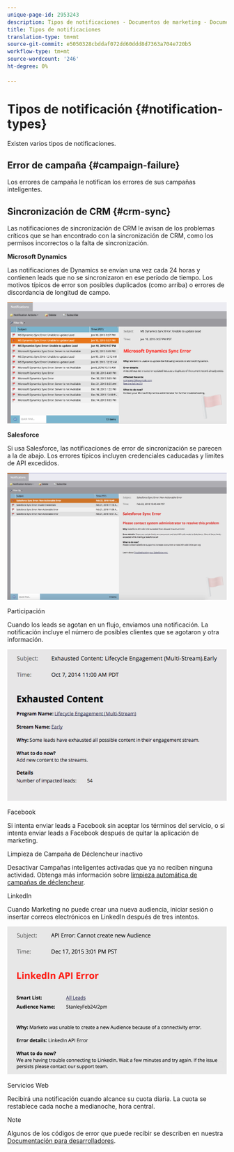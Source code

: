 ```yaml
---
unique-page-id: 2953243
description: Tipos de notificaciones - Documentos de marketing - Documentación del producto
title: Tipos de notificaciones
translation-type: tm+mt
source-git-commit: e5050328cbddaf072dd60ddd8d7363a704e720b5
workflow-type: tm+mt
source-wordcount: '246'
ht-degree: 0%

---
```



# Tipos de notificación {#notification-types}

Existen varios tipos de notificaciones.

## Error de campaña {#campaign-failure}

Los errores de campaña le notifican los errores de sus campañas inteligentes.

## Sincronización de CRM {#crm-sync}

Las notificaciones de sincronización de CRM le avisan de los problemas críticos que se han encontrado con la sincronización de CRM, como los permisos incorrectos o la falta de sincronización.

**Microsoft Dynamics**

Las notificaciones de Dynamics se envían una vez cada 24 horas y contienen leads que no se sincronizaron en ese período de tiempo. Los motivos típicos de error son posibles duplicados (como arriba) o errores de discordancia de longitud de campo.

![](assets/image2016-1-20-11-3a19-3a58.png)

**Salesforce**

Si usa Salesforce, las notificaciones de error de sincronización se parecen a la de abajo. Los errores típicos incluyen credenciales caducadas y límites de API excedidos.

![](assets/salesforcesyncerror.png)

Participación

Cuando los leads se agotan en un flujo, enviamos una notificación.  La notificación incluye el número de posibles clientes que se agotaron y otra información.

![](assets/image2014-10-14-10-3a57-3a9.png)

Facebook

Si intenta enviar leads a Facebook sin aceptar los términos del servicio, o si intenta enviar leads a Facebook después de quitar la aplicación de marketing.

Limpieza de Campaña de Déclencheur inactivo

Desactivar Campañas inteligentes activadas que ya no reciben ninguna actividad. Obtenga más información sobre [limpieza automática de campañas de déclencheur](/help/marketo/product-docs/core-marketo-concepts/smart-campaigns/using-smart-campaigns/automatic-trigger-campaign-cleanup.md).

LinkedIn

Cuando Marketing no puede crear una nueva audiencia, iniciar sesión o insertar correos electrónicos en LinkedIn después de tres intentos.

![](assets/linkedin.png)

Servicios Web

Recibirá una notificación cuando alcance su cuota diaria. La cuota se restablece cada noche a medianoche, hora central.

>[!NOTE]
>
>Algunos de los códigos de error que puede recibir se describen en nuestra [Documentación para desarrolladores](https://developers.marketo.com/rest-api/error-codes/#response_level_error_codes).
